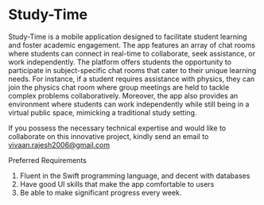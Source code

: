 # Study-Time

Study-Time is a mobile application designed to facilitate student learning and foster academic engagement. 
The app features an array of chat rooms where students can connect in real-time to collaborate, seek assistance, or work independently. 
The platform offers students the opportunity to participate in subject-specific chat rooms that cater to their unique learning needs.
For instance, if a student requires assistance with physics, they can join the physics chat room where group meetings are held to tackle
complex problems collaboratively. Moreover, the app also provides an environment where students can work independently 
while still being in a virtual public space, mimicking a traditional study setting.

If you possess the necessary technical expertise and would like to collaborate on this innovative project, kindly send an email to vivaan.rajesh2006@gmail.com

Preferred Requirements 
1. Fluent in the Swift programming language, and decent with databases
2. Have good UI skills that make the app comfortable to users
3. Be able to make significant progress every week.
